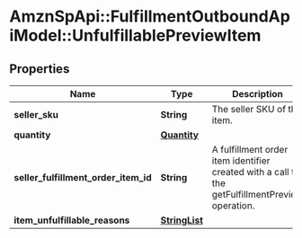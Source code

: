 # AmznSpApi::FulfillmentOutboundApiModel::UnfulfillablePreviewItem

## Properties
Name | Type | Description | Notes
------------ | ------------- | ------------- | -------------
**seller_sku** | **String** | The seller SKU of the item. | 
**quantity** | [**Quantity**](Quantity.md) |  | 
**seller_fulfillment_order_item_id** | **String** | A fulfillment order item identifier created with a call to the getFulfillmentPreview operation. | 
**item_unfulfillable_reasons** | [**StringList**](StringList.md) |  | [optional] 

